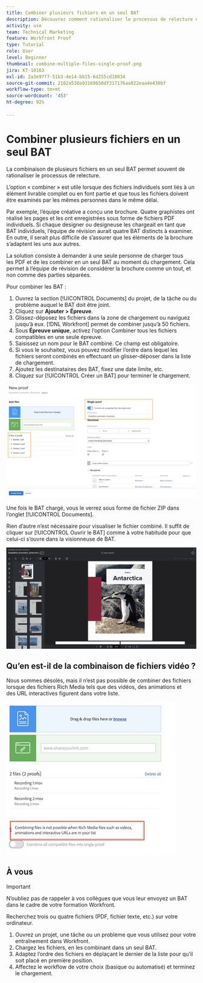 ```yaml
---
title: Combiner plusieurs fichiers en un seul BAT
description: Découvrez comment rationaliser le processus de relecture en combinant plusieurs fichiers en un seul BAT dans  [!DNL  Workfront].
activity: use
team: Technical Marketing
feature: Workfront Proof
type: Tutorial
role: User
level: Beginner
thumbnail: combine-multiple-files-single-proof.png
jira: KT-10163
exl-id: 2a3e97f7-51b3-4e14-bb15-6d255cd18034
source-git-commit: 2102a538a93169650df317176aa922eaa4e436bf
workflow-type: tm+mt
source-wordcount: '453'
ht-degree: 92%

---
```


# Combiner plusieurs fichiers en un seul BAT

La combinaison de plusieurs fichiers en un seul BAT permet souvent de rationaliser le processus de relecture.

L’option « combiner » est utile lorsque des fichiers individuels sont liés à un élément livrable complet ou en font partie et que tous les fichiers doivent être examinés par les mêmes personnes dans le même délai.

Par exemple, l’équipe créative a conçu une brochure. Quatre graphistes ont réalisé les pages et les ont enregistrées sous forme de fichiers PDF individuels. Si chaque designer ou designeuse les chargeait en tant que BAT individuels, l’équipe de révision aurait quatre BAT distincts à examiner. En outre, il serait plus difficile de s’assurer que les éléments de la brochure s’adaptent les uns aux autres.

La solution consiste à demander à une seule personne de charger tous les PDF et de les combiner en un seul BAT au moment du chargement. Cela permet à l’équipe de révision de considérer la brochure comme un tout, et non comme des parties séparées.

Pour combiner les BAT :

1. Ouvrez la section [!UICONTROL Documents] du projet, de la tâche ou du problème auquel le BAT doit être joint.
1. Cliquez sur **Ajouter > Épreuve**.
1. Glissez-déposez les fichiers dans la zone de chargement ou naviguez jusqu’à eux. [!DNL Workfront] permet de combiner jusqu’à 50 fichiers.
1. Sous **Épreuve unique**, activez l’option Combiner tous les fichiers compatibles en une seule épreuve.
1. Saisissez un nom pour le BAT combiné. Ce champ est obligatoire.
1. Si vous le souhaitez, vous pouvez modifier l’ordre dans lequel les fichiers seront combinés en effectuant un glisser-déposer dans la liste de chargement.
1. Ajoutez les destinataires des BAT, fixez une date limite, etc.
1. Cliquez sur [!UICONTROL Créer un BAT] pour terminer le chargement.

![Une image de la fenêtre [!UICONTROL Nouveau BAT] avec la liste des fichiers chargés et les sections [!UICONTROL BAT unique] en surbrillance.](assets/combine-proofs.png)

Une fois le BAT chargé, vous le verrez sous forme de fichier ZIP dans l’onglet [!UICONTROL Documents].

Rien d’autre n’est nécessaire pour visualiser le fichier combiné. Il suffit de cliquer sur [!UICONTROL Ouvrir le BAT] comme à votre habitude pour que celui-ci s’ouvre dans la visionneuse de BAT.

![Une image de la visionneuse de BAT avec un BAT de plusieurs pages affiché.](assets/combine-proofs-2.png)

## Qu’en est-il de la combinaison de fichiers vidéo ?

Nous sommes désolés, mais il n’est pas possible de combiner des fichiers lorsque des fichiers Rich Media tels que des vidéos, des animations et des URL interactives figurent dans votre liste.

![Une image du message d’erreur expliquant que vous ne pouvez pas combiner des fichiers vidéo.](assets/combine-proofs-error.png)


## À vous

>[!IMPORTANT]
>
>N’oubliez pas de rappeler à vos collègues que vous leur envoyez un BAT dans le cadre de votre formation Workfront.


Recherchez trois ou quatre fichiers (PDF, fichier texte, etc.) sur votre ordinateur.

1. Ouvrez un projet, une tâche ou un problème que vous utilisez pour votre entraînement dans Workfront.
1. Chargez les fichiers, en les combinant dans un seul BAT.
1. Adaptez l’ordre des fichiers en déplaçant le dernier de la liste pour qu’il soit placé en première position.
1. Affectez le workflow de votre choix (basique ou automatisé) et terminez le chargement.



<!--
##Learn more
* Create a multi-page proof
-->
